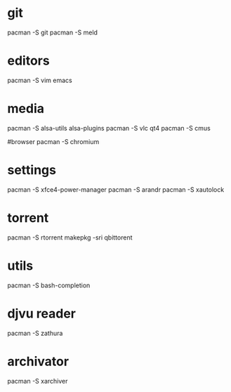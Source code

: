 # git 
pacman -S git
pacman -S meld

# editors
pacman -S vim emacs

# media
pacman -S alsa-utils alsa-plugins
pacman -S vlc qt4
pacman -S cmus

#browser
pacman -S chromium

# settings
pacman -S xfce4-power-manager
pacman -S arandr
pacman -S xautolock

# torrent
pacman -S rtorrent
makepkg -sri qbittorent

# utils
pacman -S bash-completion

# djvu reader
pacman -S zathura

# archivator
pacman -S xarchiver
